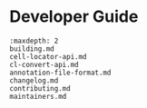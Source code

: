 # Developer Guide

```{toctree}
:maxdepth: 2
building.md
cell-locator-api.md
cl-convert-api.md
annotation-file-format.md
changelog.md
contributing.md
maintainers.md
```

